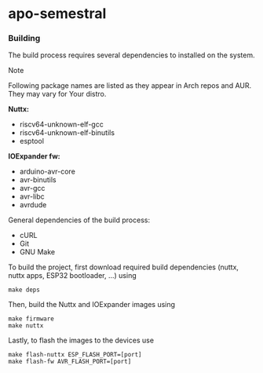 # apo-semestral

### Building



The build process requires several dependencies to installed on the system.
> [!NOTE] 
> Following package names are listed as they appear in Arch repos and AUR. They may vary for Your distro. 

**Nuttx:**
- riscv64-unknown-elf-gcc
- riscv64-unknown-elf-binutils
- esptool

**IOExpander fw:**
- arduino-avr-core
- avr-binutils
- avr-gcc
- avr-libc
- avrdude

General dependencies of the build process:
- cURL
- Git
- GNU Make



To build the project, first download required build dependencies (nuttx, nuttx apps, ESP32 bootloader, ...) using
```
make deps
```
Then, build the Nuttx and IOExpander images using
```
make firmware
make nuttx
```
Lastly, to flash the images to the devices use
```
make flash-nuttx ESP_FLASH_PORT=[port]
make flash-fw AVR_FLASH_PORT=[port]
```
